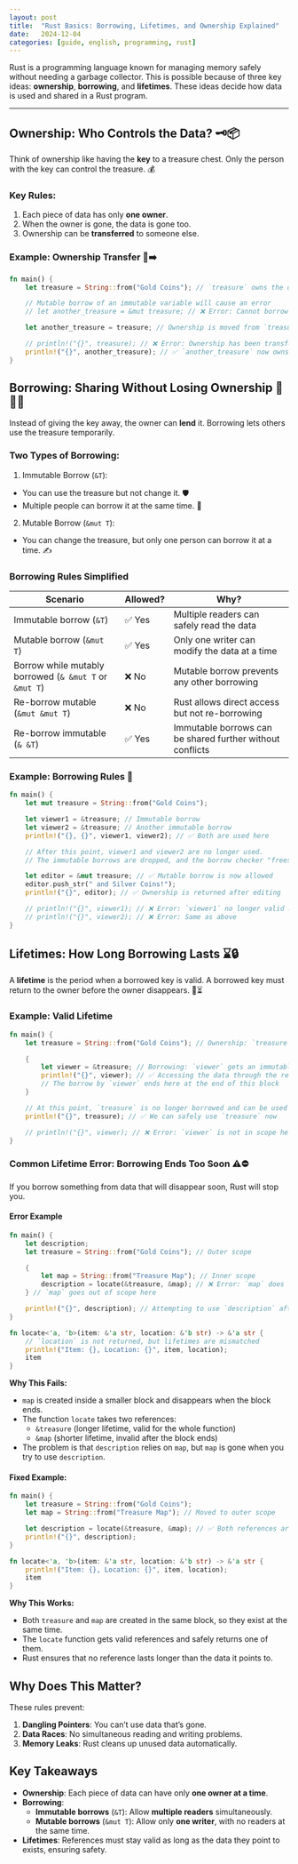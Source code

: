 ```yaml
---
layout: post
title:  "Rust Basics: Borrowing, Lifetimes, and Ownership Explained"
date:   2024-12-04
categories: [guide, english, programming, rust]
---
```


Rust is a programming language known for managing memory safely without needing a garbage collector. This is possible because of three key ideas: **ownership**, **borrowing**, and **lifetimes**. These ideas decide how data is used and shared in a Rust program.

---

## Ownership: Who Controls the Data? 🗝️📦
Think of ownership like having the **key** to a treasure chest. Only the person with the key can control the treasure. 💰

### Key Rules:
1. Each piece of data has only **one owner**.
2. When the owner is gone, the data is gone too.
3. Ownership can be **transferred** to someone else.

### Example: Ownership Transfer 🔑➡️
```rust
fn main() {
    let treasure = String::from("Gold Coins"); // `treasure` owns the data

    // Mutable borrow of an immutable variable will cause an error
    // let another_treasure = &mut treasure; // ❌ Error: Cannot borrow `treasure` as mutable because it's immutable

    let another_treasure = treasure; // Ownership is moved from `treasure` to `another_treasure`

    // println!("{}", treasure); // ❌ Error: Ownership has been transferred, `treasure` no longer has access
    println!("{}", another_treasure); // ✅ `another_treasure` now owns the data and can use it
}
```

## Borrowing: Sharing Without Losing Ownership 🫱🔗🫲
Instead of giving the key away, the owner can **lend** it. Borrowing lets others use the treasure temporarily.

### Two Types of Borrowing:
1. Immutable Borrow (`&T`):
  - You can use the treasure but not change it. 🛡️
  - Multiple people can borrow it at the same time. 👥
2. Mutable Borrow (`&mut T`):
  - You can change the treasure, but only one person can borrow it at a time. ✍️

### Borrowing Rules Simplified

| Scenario | Allowed? | Why? |
|---|---|---|
| Immutable borrow (`&T`) | ✅ Yes | Multiple readers can safely read the data |
| Mutable borrow (`&mut T`) | ✅ Yes | Only one writer can modify the data at a time |
| Borrow while mutably borrowed (`& &mut T` or `&mut T`) | ❌ No | Mutable borrow prevents any other borrowing |
| Re-borrow mutable (`&mut &mut T`) | ❌ No | Rust allows direct access but not re-borrowing |
| Re-borrow immutable (`& &T`) | ✅ Yes | Immutable borrows can be shared further without conflicts |

### Example: Borrowing Rules 📜
```rust
fn main() {
    let mut treasure = String::from("Gold Coins");

    let viewer1 = &treasure; // Immutable borrow
    let viewer2 = &treasure; // Another immutable borrow
    println!("{}, {}", viewer1, viewer2); // ✅ Both are used here

    // After this point, viewer1 and viewer2 are no longer used.
    // The immutable borrows are dropped, and the borrow checker "frees" the treasure for new borrows.

    let editor = &mut treasure; // ✅ Mutable borrow is now allowed
    editor.push_str(" and Silver Coins!");
    println!("{}", editor); // ✅ Ownership is returned after editing

    // println!("{}", viewer1); // ❌ Error: `viewer1` no longer valid after mutable borrow
    // println!("{}", viewer2); // ❌ Error: Same as above
}
```

## Lifetimes: How Long Borrowing Lasts ⌛🔒
A **lifetime** is the period when a borrowed key is valid. A borrowed key must return to the owner before the owner disappears. 🚪⏳

### Example: Valid Lifetime
```rust
fn main() {
    let treasure = String::from("Gold Coins"); // Ownership: `treasure` owns the data

    {
        let viewer = &treasure; // Borrowing: `viewer` gets an immutable reference
        println!("{}", viewer); // ✅ Accessing the data through the reference
        // The borrow by `viewer` ends here at the end of this block
    }

    // At this point, `treasure` is no longer borrowed and can be used again.
    println!("{}", treasure); // ✅ We can safely use `treasure` now

    // println!("{}", viewer); // ❌ Error: `viewer` is not in scope here
}
```

### Common Lifetime Error: Borrowing Ends Too Soon ⚠️⛔
If you borrow something from data that will disappear soon, Rust will stop you.

#### Error Example
```rust
fn main() {
    let description;
    let treasure = String::from("Gold Coins"); // Outer scope

    {
        let map = String::from("Treasure Map"); // Inner scope
        description = locate(&treasure, &map); // ❌ Error: `map` does not live long enough
    } // `map` goes out of scope here

    println!("{}", description); // Attempting to use `description` after `map` is dropped
}

fn locate<'a, 'b>(item: &'a str, location: &'b str) -> &'a str {
    // `location` is not returned, but lifetimes are mismatched
    println!("Item: {}, Location: {}", item, location);
    item
}
```
**Why This Fails:**
- `map` is created inside a smaller block and disappears when the block ends.
- The function `locate` takes two references:
  - `&treasure` (longer lifetime, valid for the whole function)
  - `&map` (shorter lifetime, invalid after the block ends)
- The problem is that `description` relies on `map`, but `map` is gone when you try to use `description`.

#### Fixed Example:
```rust
fn main() {
    let treasure = String::from("Gold Coins");
    let map = String::from("Treasure Map"); // Moved to outer scope

    let description = locate(&treasure, &map); // ✅ Both references are valid
    println!("{}", description);
}

fn locate<'a, 'b>(item: &'a str, location: &'b str) -> &'a str {
    println!("Item: {}, Location: {}", item, location);
    item
}
```
**Why This Works:**
- Both `treasure` and `map` are created in the same block, so they exist at the same time.
- The `locate` function gets valid references and safely returns one of them.
- Rust ensures that no reference lasts longer than the data it points to.
 
## Why Does This Matter?
These rules prevent:
1. **Dangling Pointers**: You can’t use data that’s gone.
2. **Data Races**: No simultaneous reading and writing problems.
3. **Memory Leaks**: Rust cleans up unused data automatically.

## Key Takeaways
- **Ownership**: Each piece of data can have only **one owner at a time**.
- **Borrowing**: 
  - **Immutable borrows** (`&T`): Allow **multiple readers** simultaneously.
  - **Mutable borrows** (`&mut T`): Allow only **one writer**, with no readers at the same time.
- **Lifetimes**: References must stay valid as long as the data they point to exists, ensuring safety.
